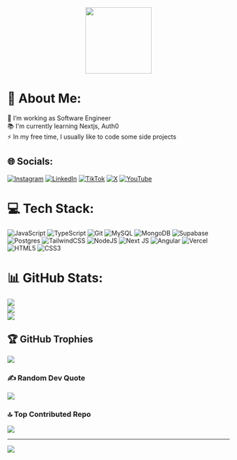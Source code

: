 <div align="center">
  <img height="150" src="https://media.giphy.com/media/v1.Y2lkPTc5MGI3NjExaGlreGR3dmprYXE3Ym16b2V1Yjd4ZnNzeG90MWozbTJnamwycW81ciZlcD12MV9naWZzX3NlYXJjaCZjdD1n/2IudUHdI075HL02Pkk/giphy.gif"  />
</div>

###

# 💫 About Me:
🔭 I’m working as Software Engineer<br>📚 I'm currently learning Nextjs, Auth0<br>⚡ In my free time, I usually like to code some side projects 


## 🌐 Socials:
[![Instagram](https://img.shields.io/badge/Instagram-%23E4405F.svg?logo=Instagram&logoColor=white)](https://instagram.com/zain.jsx) [![LinkedIn](https://img.shields.io/badge/LinkedIn-%230077B5.svg?logo=linkedin&logoColor=white)](https://linkedin.com/in/zainol-amzar) [![TikTok](https://img.shields.io/badge/TikTok-%23000000.svg?logo=TikTok&logoColor=white)](https://tiktok.com/@zain.coder) [![X](https://img.shields.io/badge/X-black.svg?logo=X&logoColor=white)](https://x.com/zain_coder) [![YouTube](https://img.shields.io/badge/YouTube-%23FF0000.svg?logo=YouTube&logoColor=white)](https://youtube.com/@zain-coder) 

# 💻 Tech Stack:
![JavaScript](https://img.shields.io/badge/javascript-%23323330.svg?style=for-the-badge&logo=javascript&logoColor=%23F7DF1E) ![TypeScript](https://img.shields.io/badge/typescript-%23007ACC.svg?style=for-the-badge&logo=typescript&logoColor=white) ![Git](https://img.shields.io/badge/git-%23F05033.svg?style=for-the-badge&logo=git&logoColor=white) ![MySQL](https://img.shields.io/badge/mysql-4479A1.svg?style=for-the-badge&logo=mysql&logoColor=white) ![MongoDB](https://img.shields.io/badge/MongoDB-%234ea94b.svg?style=for-the-badge&logo=mongodb&logoColor=white) ![Supabase](https://img.shields.io/badge/Supabase-3ECF8E?style=for-the-badge&logo=supabase&logoColor=white) ![Postgres](https://img.shields.io/badge/postgres-%23316192.svg?style=for-the-badge&logo=postgresql&logoColor=white) ![TailwindCSS](https://img.shields.io/badge/tailwindcss-%2338B2AC.svg?style=for-the-badge&logo=tailwind-css&logoColor=white) ![NodeJS](https://img.shields.io/badge/node.js-6DA55F?style=for-the-badge&logo=node.js&logoColor=white) ![Next JS](https://img.shields.io/badge/Next-black?style=for-the-badge&logo=next.js&logoColor=white) ![Angular](https://img.shields.io/badge/angular-%23DD0031.svg?style=for-the-badge&logo=angular&logoColor=white) ![Vercel](https://img.shields.io/badge/vercel-%23000000.svg?style=for-the-badge&logo=vercel&logoColor=white) ![HTML5](https://img.shields.io/badge/html5-%23E34F26.svg?style=for-the-badge&logo=html5&logoColor=white) ![CSS3](https://img.shields.io/badge/css3-%231572B6.svg?style=for-the-badge&logo=css3&logoColor=white)
# 📊 GitHub Stats:
![](https://github-readme-stats.vercel.app/api?username=zainolamzar&theme=onedark&hide_border=false&include_all_commits=false&count_private=false)<br/>
![](https://nirzak-streak-stats.vercel.app/?user=zainolamzar&theme=onedark&hide_border=false)<br/>
![](https://github-readme-stats.vercel.app/api/top-langs/?username=zainolamzar&theme=onedark&hide_border=false&include_all_commits=false&count_private=false&layout=compact)

## 🏆 GitHub Trophies
![](https://github-profile-trophy.vercel.app/?username=zainolamzar&theme=radical&no-frame=false&no-bg=false&margin-w=4)

### ✍️ Random Dev Quote
![](https://quotes-github-readme.vercel.app/api?type=horizontal&theme=radical)

### 🔝 Top Contributed Repo
![](https://github-contributor-stats.vercel.app/api?username=zainolamzar&limit=5&theme=dark&combine_all_yearly_contributions=true)

---
[![](https://visitcount.itsvg.in/api?id=zainolamzar&icon=0&color=0)](https://visitcount.itsvg.in)

<!-- Proudly created with GPRM ( https://gprm.itsvg.in ) -->
